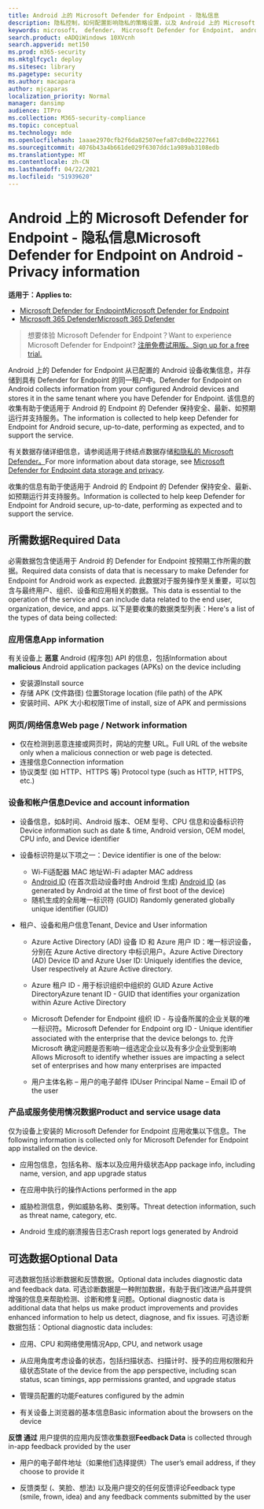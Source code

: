 ```yaml
---
title: Android 上的 Microsoft Defender for Endpoint - 隐私信息
description: 隐私控制，如何配置影响隐私的策略设置，以及 Android 上的 Microsoft Defender for Endpoint 中收集的诊断数据信息。
keywords: microsoft， defender， Microsoft Defender for Endpoint， android， 隐私， 诊断
search.product: eADQiWindows 10XVcnh
search.appverid: met150
ms.prod: m365-security
ms.mktglfcycl: deploy
ms.sitesec: library
ms.pagetype: security
ms.author: macapara
author: mjcaparas
localization_priority: Normal
manager: dansimp
audience: ITPro
ms.collection: M365-security-compliance
ms.topic: conceptual
ms.technology: mde
ms.openlocfilehash: 1aaae2970cfb2f6da82507eefa87c8d0e2227661
ms.sourcegitcommit: 4076b43a4b661de029f6307ddc1a989ab3108edb
ms.translationtype: MT
ms.contentlocale: zh-CN
ms.lasthandoff: 04/22/2021
ms.locfileid: "51939620"
---
```

#  <a name="microsoft-defender-for-endpoint-on-android---privacy-information"></a><span data-ttu-id="246ad-104">Android 上的 Microsoft Defender for Endpoint - 隐私信息</span><span class="sxs-lookup"><span data-stu-id="246ad-104">Microsoft Defender for Endpoint on Android - Privacy information</span></span>

<span data-ttu-id="246ad-105">**适用于：**</span><span class="sxs-lookup"><span data-stu-id="246ad-105">**Applies to:**</span></span>
- [<span data-ttu-id="246ad-106">Microsoft Defender for Endpoint</span><span class="sxs-lookup"><span data-stu-id="246ad-106">Microsoft Defender for Endpoint</span></span>](https://go.microsoft.com/fwlink/p/?linkid=2154037)
- [<span data-ttu-id="246ad-107">Microsoft 365 Defender</span><span class="sxs-lookup"><span data-stu-id="246ad-107">Microsoft 365 Defender</span></span>](https://go.microsoft.com/fwlink/?linkid=2118804)

> <span data-ttu-id="246ad-108">想要体验 Microsoft Defender for Endpoint？</span><span class="sxs-lookup"><span data-stu-id="246ad-108">Want to experience Microsoft Defender for Endpoint?</span></span> [<span data-ttu-id="246ad-109">注册免费试用版。</span><span class="sxs-lookup"><span data-stu-id="246ad-109">Sign up for a free trial.</span></span>](https://www.microsoft.com/microsoft-365/windows/microsoft-defender-atp?ocid=docs-wdatp-exposedapis-abovefoldlink) 


<span data-ttu-id="246ad-110">Android 上的 Defender for Endpoint 从已配置的 Android 设备收集信息，并存储到具有 Defender for Endpoint 的同一租户中。</span><span class="sxs-lookup"><span data-stu-id="246ad-110">Defender for Endpoint on Android collects information from your configured Android devices and stores it in the same tenant where you have Defender for Endpoint.</span></span> <span data-ttu-id="246ad-111">该信息的收集有助于使适用于 Android 的 Endpoint 的 Defender 保持安全、最新、如预期运行并支持服务。</span><span class="sxs-lookup"><span data-stu-id="246ad-111">The information is collected to help keep Defender for Endpoint for Android secure, up-to-date, performing as expected, and to support the service.</span></span>

<span data-ttu-id="246ad-112">有关数据存储详细信息，请参阅适用于终结点数据存储[和隐私的 Microsoft Defender。](data-storage-privacy.md)</span><span class="sxs-lookup"><span data-stu-id="246ad-112">For more information about data storage, see [Microsoft Defender for Endpoint data storage and privacy](data-storage-privacy.md).</span></span>

<span data-ttu-id="246ad-113">收集的信息有助于使适用于 Android 的 Endpoint 的 Defender 保持安全、最新、如预期运行并支持服务。</span><span class="sxs-lookup"><span data-stu-id="246ad-113">Information is collected to help keep Defender for Endpoint for Android secure, up-to-date, performing as expected and to support the service.</span></span>

## <a name="required-data"></a><span data-ttu-id="246ad-114">所需数据</span><span class="sxs-lookup"><span data-stu-id="246ad-114">Required Data</span></span> 

<span data-ttu-id="246ad-115">必需数据包含使适用于 Android 的 Defender for Endpoint 按预期工作所需的数据。</span><span class="sxs-lookup"><span data-stu-id="246ad-115">Required data consists of data that is necessary to make Defender for Endpoint for Android work as expected.</span></span> <span data-ttu-id="246ad-116">此数据对于服务操作至关重要，可以包含与最终用户、组织、设备和应用相关的数据。</span><span class="sxs-lookup"><span data-stu-id="246ad-116">This data is essential to the operation of the service and can include data related to the end user, organization, device, and apps.</span></span> <span data-ttu-id="246ad-117">以下是要收集的数据类型列表：</span><span class="sxs-lookup"><span data-stu-id="246ad-117">Here's a list of the types of data being collected:</span></span>

### <a name="app-information"></a><span data-ttu-id="246ad-118">应用信息</span><span class="sxs-lookup"><span data-stu-id="246ad-118">App information</span></span>

<span data-ttu-id="246ad-119">有关设备上 **恶意** Android (程序包) API 的信息，包括</span><span class="sxs-lookup"><span data-stu-id="246ad-119">Information about **malicious** Android application packages (APKs) on the device including</span></span>

-  <span data-ttu-id="246ad-120">安装源</span><span class="sxs-lookup"><span data-stu-id="246ad-120">Install source</span></span>
-  <span data-ttu-id="246ad-121">存储 APK (文件路径) 位置</span><span class="sxs-lookup"><span data-stu-id="246ad-121">Storage location (file path) of the APK</span></span>
-  <span data-ttu-id="246ad-122">安装时间、APK 大小和权限</span><span class="sxs-lookup"><span data-stu-id="246ad-122">Time of install, size of APK and permissions</span></span>

### <a name="web-page--network-information"></a><span data-ttu-id="246ad-123">网页/网络信息</span><span class="sxs-lookup"><span data-stu-id="246ad-123">Web page / Network information</span></span>

- <span data-ttu-id="246ad-124">仅在检测到恶意连接或网页时，网站的完整 URL。</span><span class="sxs-lookup"><span data-stu-id="246ad-124">Full URL of the website only when a malicious connection or web page is detected.</span></span>
- <span data-ttu-id="246ad-125">连接信息</span><span class="sxs-lookup"><span data-stu-id="246ad-125">Connection information</span></span>
- <span data-ttu-id="246ad-126">协议类型 (如 HTTP、HTTPS 等) </span><span class="sxs-lookup"><span data-stu-id="246ad-126">Protocol type (such as HTTP, HTTPS, etc.)</span></span>


### <a name="device-and-account-information"></a><span data-ttu-id="246ad-127">设备和帐户信息</span><span class="sxs-lookup"><span data-stu-id="246ad-127">Device and account information</span></span>

- <span data-ttu-id="246ad-128">设备信息，如&时间、Android 版本、OEM 型号、CPU 信息和设备标识符</span><span class="sxs-lookup"><span data-stu-id="246ad-128">Device information such as date & time, Android version, OEM model, CPU       info, and Device identifier</span></span>
- <span data-ttu-id="246ad-129">设备标识符是以下项之一：</span><span class="sxs-lookup"><span data-stu-id="246ad-129">Device identifier is one of the below:</span></span>
    - <span data-ttu-id="246ad-130">Wi-Fi适配器 MAC 地址</span><span class="sxs-lookup"><span data-stu-id="246ad-130">Wi-Fi adapter MAC address</span></span>
    - <span data-ttu-id="246ad-131">[Android ID](https://developer.android.com/reference/android/provider/Settings.Secure#ANDROID_ID) (在首次启动设备时由 Android 生成) </span><span class="sxs-lookup"><span data-stu-id="246ad-131">[Android       ID](https://developer.android.com/reference/android/provider/Settings.Secure#ANDROID_ID) (as generated by Android at the time of first boot of the device)</span></span>
    - <span data-ttu-id="246ad-132">随机生成的全局唯一标识符 (GUID) </span><span class="sxs-lookup"><span data-stu-id="246ad-132">Randomly generated globally unique identifier (GUID)</span></span>

- <span data-ttu-id="246ad-133">租户、设备和用户信息</span><span class="sxs-lookup"><span data-stu-id="246ad-133">Tenant, Device and User information</span></span>
    -   <span data-ttu-id="246ad-134">Azure Active Directory (AD) 设备 ID 和 Azure 用户 ID：唯一标识设备，分别在 Azure Active directory 中标识用户。</span><span class="sxs-lookup"><span data-stu-id="246ad-134">Azure Active Directory (AD) Device ID and Azure User ID: Uniquely     identifies the device, User respectively at Azure Active directory.</span></span>

    -   <span data-ttu-id="246ad-135">Azure 租户 ID - 用于标识组织中组织的 GUID Azure Active Directory</span><span class="sxs-lookup"><span data-stu-id="246ad-135">Azure tenant ID - GUID that identifies your organization within     Azure Active Directory</span></span>

    -   <span data-ttu-id="246ad-136">Microsoft Defender for Endpoint 组织 ID - 与设备所属的企业关联的唯一标识符。</span><span class="sxs-lookup"><span data-stu-id="246ad-136">Microsoft Defender for Endpoint org ID - Unique identifier associated with the enterprise that the device belongs to.</span></span> <span data-ttu-id="246ad-137">允许 Microsoft 确定问题是否影响一组选定企业以及有多少企业受到影响</span><span class="sxs-lookup"><span data-stu-id="246ad-137">Allows Microsoft to identify whether issues are impacting a select set of enterprises and how many enterprises are impacted</span></span> 

    -   <span data-ttu-id="246ad-138">用户主体名称 – 用户的电子邮件 ID</span><span class="sxs-lookup"><span data-stu-id="246ad-138">User Principal Name – Email ID of the user</span></span>

### <a name="product-and-service-usage-data"></a><span data-ttu-id="246ad-139">产品或服务使用情况数据</span><span class="sxs-lookup"><span data-stu-id="246ad-139">Product and service usage data</span></span>

<span data-ttu-id="246ad-140">仅为设备上安装的 Microsoft Defender for Endpoint 应用收集以下信息。</span><span class="sxs-lookup"><span data-stu-id="246ad-140">The following information is collected only for Microsoft Defender for Endpoint app installed on the device.</span></span> 

-   <span data-ttu-id="246ad-141">应用包信息，包括名称、版本以及应用升级状态</span><span class="sxs-lookup"><span data-stu-id="246ad-141">App package info, including name, version, and app upgrade status</span></span>

-   <span data-ttu-id="246ad-142">在应用中执行的操作</span><span class="sxs-lookup"><span data-stu-id="246ad-142">Actions performed in the app</span></span>

-   <span data-ttu-id="246ad-143">威胁检测信息，例如威胁名称、类别等。</span><span class="sxs-lookup"><span data-stu-id="246ad-143">Threat detection information, such as threat name, category, etc.</span></span>

-   <span data-ttu-id="246ad-144">Android 生成的崩溃报告日志</span><span class="sxs-lookup"><span data-stu-id="246ad-144">Crash report logs generated by Android</span></span>

## <a name="optional-data"></a><span data-ttu-id="246ad-145">可选数据</span><span class="sxs-lookup"><span data-stu-id="246ad-145">Optional Data</span></span>

<span data-ttu-id="246ad-146">可选数据包括诊断数据和反馈数据。</span><span class="sxs-lookup"><span data-stu-id="246ad-146">Optional data includes diagnostic data and feedback data.</span></span> <span data-ttu-id="246ad-147">可选诊断数据是一种附加数据，有助于我们改进产品并提供增强的信息来帮助检测、诊断和修复问题。</span><span class="sxs-lookup"><span data-stu-id="246ad-147">Optional diagnostic data is additional data that helps us make product improvements and provides enhanced information to help us detect, diagnose, and fix issues.</span></span> <span data-ttu-id="246ad-148">可选诊断数据包括：</span><span class="sxs-lookup"><span data-stu-id="246ad-148">Optional diagnostic data includes:</span></span>

-   <span data-ttu-id="246ad-149">应用、CPU 和网络使用情况</span><span class="sxs-lookup"><span data-stu-id="246ad-149">App, CPU, and network usage</span></span>

-   <span data-ttu-id="246ad-150">从应用角度考虑设备的状态，包括扫描状态、扫描计时、授予的应用权限和升级状态</span><span class="sxs-lookup"><span data-stu-id="246ad-150">State of the device from the app perspective, including scan status, scan timings, app permissions granted, and upgrade status</span></span>

-   <span data-ttu-id="246ad-151">管理员配置的功能</span><span class="sxs-lookup"><span data-stu-id="246ad-151">Features configured by the admin</span></span>

-   <span data-ttu-id="246ad-152">有关设备上浏览器的基本信息</span><span class="sxs-lookup"><span data-stu-id="246ad-152">Basic information about the browsers on the device</span></span>

<span data-ttu-id="246ad-153">**反馈 通过** 用户提供的应用内反馈收集数据</span><span class="sxs-lookup"><span data-stu-id="246ad-153">**Feedback Data** is collected through in-app feedback provided by the user</span></span>

-   <span data-ttu-id="246ad-154">用户的电子邮件地址（如果他们选择提供）</span><span class="sxs-lookup"><span data-stu-id="246ad-154">The user’s email address, if they choose to provide it</span></span>

-   <span data-ttu-id="246ad-155">反馈类型 (、笑脸、想法) 以及用户提交的任何反馈评论</span><span class="sxs-lookup"><span data-stu-id="246ad-155">Feedback type (smile, frown, idea) and any feedback comments submitted by the user</span></span>
